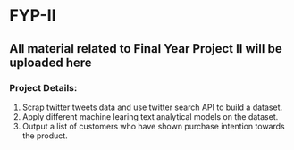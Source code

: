 ﻿
# FYP-II
## All material related to Final Year Project II will be uploaded here

### Project Details:
1. Scrap twitter tweets data and use twitter search API to build a dataset.
2. Apply different machine learing text analytical models on the dataset.
3. Output a list of customers who have shown purchase intention towards the product.
